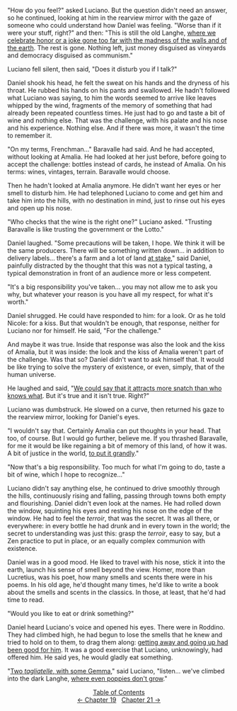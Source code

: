 <!-- Pages 137-139 -->
"How do you feel?" asked Luciano. But the question didn't need an answer, so he continued, looking at him in the rearview mirror with the gaze of someone who could understand how Daniel was feeling. "Worse than if it were your stuff, right?" and then: "This is still the old Langhe, [where we celebrate honor or a joke gone too far with the madness of the walls and of the earth](http://ofvioletsandlicorice.tumblr.com/post/129354078274/notes-questions-uncertainties#conlafollia). The rest is gone. Nothing left, just money disguised as vineyards and democracy disguised as communism."

Luciano fell silent, then said, "Does it disturb you if I talk?"

Daniel shook his head, he felt the sweat on his hands and the dryness of his throat. He rubbed his hands on his pants and swallowed. He hadn't followed what Luciano was saying, to him the words seemed to arrive like leaves whipped by the wind, fragments of the memory of something that had already been repeated countless times. He just had to go and taste a bit of wine and nothing else. That was the challenge, with his palate and his nose and his experience. Nothing else. And if there was more, it wasn't the time to remember it. 

"On my terms, Frenchman..." Baravalle had said. And he had accepted, without looking at Amalia. He had looked at her just before, before going to accept the challenge: bottles instead of cards, he instead of Amalia. On his terms: wines, vintages, terrain. Baravalle would choose.

Then he hadn't looked at Amalia anymore. He didn't want her eyes or her smell to disturb him. He had telephoned Luciano to come and get him and take him into the hills, with no destination in mind, just to rinse out his eyes and open up his nose.
<!-- Page 138 -->

"Who checks that the wine is the right one?" Luciano asked. "Trusting Baravalle is like trusting the government or the Lotto."

Daniel laughed. "Some precautions will be taken, I hope. We think it will be the same producers. There will be something written down... in addition to delivery labels... there's a farm and a lot of land [at stake](http://ofvioletsandlicorice.tumblr.com/post/129354078274/notes-questions-uncertainties#dimezzo)," said Daniel, painfully distracted by the thought that this was not a typical tasting, a typical demonstration in front of an audience more or less competent.

"It's a big responsibility you've taken... you may not allow me to ask you why, but whatever your reason is you have all my respect, for what it's worth."

Daniel shrugged. He could have responded to him: for a look. Or as he told Nicole: for a kiss. But that wouldn't be enough, that response, neither for Luciano nor for himself. He said, "For the challenge."

And maybe it was true. Inside that response was also the look and the kiss of Amalia, but it was inside: the look and the kiss of Amalia weren't part of the challenge. Was that so? Daniel didn't want to ask himself that. It would be like trying to solve the mystery of existence, or even, simply, that of the human universe.

He laughed and said, "[We could say that it attracts more snatch than who knows what](http://ofvioletsandlicorice.tumblr.com/post/129354078274/notes-questions-uncertainties#unpelodifiga). But it's true and it isn't true. Right?"

Luciano was dumbstruck. He slowed on a curve, then returned his gaze to the rearview mirror, looking for Daniel's eyes.

"I wouldn't say that. Certainly Amalia can put thoughts in your head. That too, of course. But I would go further, believe me. If you thrashed Baravalle, for me it would be like regaining a bit of memory of this land, of how it was. A bit of justice in the world, [to put it grandly](http://ofvioletsandlicorice.tumblr.com/post/129354078274/notes-questions-uncertainties#dirlaallagrande)."

<!-- Page 139 -->
"Now that's a big responsibility. Too much for what I'm going to do, taste a bit of wine, which I hope to recognize..."

Luciano didn't say anything else, he continued to drive smoothly through the hills, continuously rising and falling, passing through towns both empty and flourishing. Daniel didn't even look at the names. He had rolled down the window, squinting his eyes and resting his nose on the edge of the window. He had to feel the *terroir*, that was the secret. It was all there, or everywhere: in every bottle he had drunk and in every town in the world; the secret to understanding was just this: grasp the *terroir*, easy to say, but a Zen practice to put in place, or an equally complex communion with existence.

Daniel was in a good mood. He liked to travel with his nose, stick it into the earth, launch his sense of smell beyond the view. Homer, more than Lucretius, was his poet, how many smells and scents there were in his poems. In his old age, he'd thought many times, he'd like to write a book about the smells and scents in the classics. In those, at least, that he'd had time to read. 

"Would you like to eat or drink something?"

Daniel heard Luciano's voice and opened his eyes. There were in Roddino. They had climbed high, he had begun to lose the smells that he knew and tried to hold on to them, to drag them along: [getting away and going up had been good for him](http://ofvioletsandlicorice.tumblr.com/post/129354078274/notes-questions-uncertainties#allontanarsi). It was a good exercise that Luciano, unknowingly, had offered him. He said yes, he would gladly eat something.

"[Two *tagliatelle*, with some Gemma](http://ofvioletsandlicorice.tumblr.com/post/129354078274/notes-questions-uncertainties#duetagliatelle)," said Luciano, "listen... we've climbed into the dark Langhe, [where even poppies don't grow](http://ofvioletsandlicorice.tumblr.com/post/129354078274/notes-questions-uncertainties#noncrescono)."

<div style="text-align: center">
<a href="http://ofvioletsandlicorice.tumblr.com/post/129355307919/of-violets-and-licorice-table-of-contents">Table of Contents</a><br/>
<a href="http://ofvioletsandlicorice.tumblr.com/post/130908239619/of-violets-and-licorice-chapter-19">&larr;&nbsp;Chapter 19</a>&nbsp;&nbsp;
<a href="http://ofvioletsandlicorice.tumblr.com/post/130908282434/of-violets-and-licorice-chapter-21">Chapter 21&nbsp;&rarr;</a>

</div>
